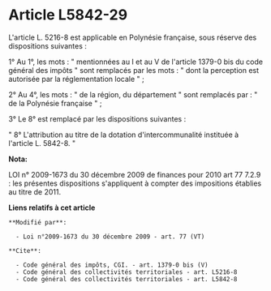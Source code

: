 # Article L5842-29

L'article L. 5216-8 est applicable en Polynésie française, sous réserve des dispositions suivantes : 

1° Au 1°, les mots : " mentionnées au I et au V de l'article 1379-0 bis du code général des impôts " sont remplacés par les
mots : " dont la perception est autorisée par la réglementation locale " ; 

2° Au 4°, les mots : " de la région, du département " sont remplacés par : " de la Polynésie française " ; 

3° Le 8° est remplacé par les dispositions suivantes : 

" 8° L'attribution au titre de la dotation d'intercommunalité instituée à l'article L. 5842-8. "

**Nota:**

LOI n° 2009-1673 du 30 décembre 2009 de finances pour 2010 art 77 7.2.9 : les présentes dispositions s'appliquent à compter
des impositions établies au titre de 2011.

**Liens relatifs à cet article**

	**Modifié par**:

	  - Loi n°2009-1673 du 30 décembre 2009 - art. 77 (VT)

	**Cite**:

	  - Code général des impôts, CGI. - art. 1379-0 bis (V)
	  - Code général des collectivités territoriales - art. L5216-8
	  - Code général des collectivités territoriales - art. L5842-8
